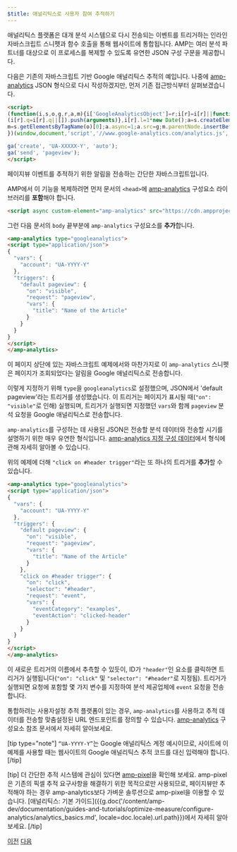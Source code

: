 ```yaml
---
$title: 애널리틱스로 사용자 참여 추적하기
---
```


애널리틱스 플랫폼은 대개 분석 시스템으로 다시 전송되는 이벤트를 트리거하는 인라인 자바스크립트 스니펫과 함수 호출을 통해 웹사이트에 통합됩니다. AMP는 여러 분석 파트너를 대상으로 이 프로세스를 복제할 수 있도록 유연한 JSON 구성 구문을 제공합니다.

다음은 기존의 자바스크립트 기반 Google 애널리틱스 추적의 예입니다. 나중에 [amp-analytics](/ko/docs/reference/components/amp-analytics.html) JSON 형식으로 다시 작성하겠지만, 먼저 기존 접근방식부터 살펴보겠습니다.

```html
<script>
(function(i,s,o,g,r,a,m){i['GoogleAnalyticsObject']=r;i[r]=i[r]||function(){
(i[r].q=i[r].q||[]).push(arguments)},i[r].l=1*new Date();a=s.createElement(o),
m=s.getElementsByTagName(o)[0];a.async=1;a.src=g;m.parentNode.insertBefore(a,m)
})(window,document,'script','//www.google-analytics.com/analytics.js','ga');

ga('create', 'UA-XXXXX-Y', 'auto');
ga('send', 'pageview');
</script>
```

페이지뷰 이벤트를 추적하기 위한 알림을 전송하는 간단한 자바스크립트입니다.

AMP에서 이 기능을 복제하려면 먼저 문서의 `<head>`에 [amp-analytics](/ko/docs/reference/components/amp-analytics.html) 구성요소 라이브러리를 **포함**해야 합니다.

```html
<script async custom-element="amp-analytics" src="https://cdn.ampproject.org/v0/amp-analytics-0.1.js"></script>
```

그런 다음 문서의 `body` 끝부분에 `amp-analytics` 구성요소를 **추가**합니다.

```html
<amp-analytics type="googleanalytics">
<script type="application/json">
{
  "vars": {
    "account": "UA-YYYY-Y"
  },
  "triggers": {
    "default pageview": {
      "on": "visible",
      "request": "pageview",
      "vars": {
        "title": "Name of the Article"
      }
    }
  }
}
</script>
</amp-analytics>
```

이 페이지 상단에 있는 자바스크립트 예제에서와 마찬가지로 이 `amp-analytics` 스니펫은 페이지가 조회되었다는 알림을 Google 애널리틱스로 전송합니다.

이렇게 지정하기 위해 `type`을 `googleanalytics`로 설정했으며, JSON에서 'default pageview'라는 트리거를 생성했습니다.  이 트리거는 페이지가 표시될 때(`"on": "visible"`로 인해) 실행되며, 트리거가 실행되면 지정했던 `vars`와 함께 `pageview` 분석 요청을 Google 애널리틱스로 전송합니다.

`amp-analytics`를 구성하는 데 사용된 JSON은 전송할 분석 데이터와 전송할 시기를 설명하기 위한 매우 유연한 형식입니다.  [amp-analytics 지정 구성 데이터](/ko/docs/reference/components/amp-analytics.html#specifying-configuration-data)에서 형식에 관해 자세히 알아볼 수 있습니다.

위의 예제에 더해 `"click on #header trigger"`라는 또 하나의 트리거를 **추가**할 수 있습니다.

```html
<amp-analytics type="googleanalytics">
<script type="application/json">
{
  "vars": {
    "account": "UA-YYYY-Y"
  },
  "triggers": {
    "default pageview": {
      "on": "visible",
      "request": "pageview",
      "vars": {
        "title": "Name of the Article"
      }
    },
    "click on #header trigger": {
      "on": "click",
      "selector": "#header",
      "request": "event",
      "vars": {
        "eventCategory": "examples",
        "eventAction": "clicked-header"
      }
    }
  }
}
</script>
</amp-analytics>
```

이 새로운 트리거의 이름에서 추측할 수 있듯이, ID가 `"header"`인 요소를 클릭하면 트리거가 실행됩니다(`"on": "click"` 및 `"selector": "#header"`로 지정됨).  트리거가 실행되면 요청에 포함할 몇 가지 변수를 지정하여 분석 제공업체에 `event` 요청을 전송합니다.

통합하려는 사용자설정 추적 플랫폼이 있는 경우, `amp-analytics`를 사용하고 추적 데이터를 전송할 맞춤설정된 URL 엔드포인트를 정의할 수 있습니다. [amp-analytics](/ko/docs/reference/components/amp-analytics.html) 구성요소 참조 문서에서 자세히 알아보세요.

[tip type="note"]
`“UA-YYYY-Y”`는 Google 애널리틱스 계정 예시이므로, 사이트에 이 예제를 사용할 때는 웹사이트의 Google 애널리틱스 추적 코드를 대신 입력해야 합니다.
[/tip]

[tip]
더 간단한 추적 시스템에 관심이 있다면 [amp-pixel](/ko/docs/reference/components/amp-pixel.html)을 확인해 보세요. amp-pixel은 기존의 픽셀 추적 요구사항을 해결하기 위한 목적으로만 사용되므로, 페이지뷰만 추적해야 하는 경우 amp-analytics보다 가벼운 솔루션으로 amp-pixel을 이용할 수 있습니다. [애널리틱스: 기본 가이드]({{g.doc('/content/amp-dev/documentation/guides-and-tutorials/optimize-measure/configure-analytics/analytics_basics.md', locale=doc.locale).url.path}})에서 자세히 알아보세요.
[/tip]

<div class="prev-next-buttons">
  <a class="button prev-button" href="{{g.doc('/content/amp-dev/documentation/guides-and-tutorials/start/add_advanced/adding_carousels.md', locale=doc.locale).url.path}}"><span class="arrow-prev">이전</span></a>
  <a class="button next-button" href="{{g.doc('/content/amp-dev/documentation/guides-and-tutorials/start/add_advanced/navigating.md', locale=doc.locale).url.path}}"><span class="arrow-next">다음</span></a>
</div>
